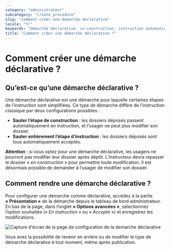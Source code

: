 ```yaml
---
category: "administrateur"
subcategory: "create_procedure"
slug: "comment-creer-une-demarche-declarative"
locale: "fr"
keywords: "démarche déclarative, co-construction, instruction automatique, configuration"
title: "Comment créer une démarche déclarative ?"
---
```


# Comment créer une démarche déclarative ?

## Qu’est-ce qu’une démarche déclarative ?

Une démarche déclarative est une démarche pour laquelle certaines étapes de l’instruction sont simplifiées. Ce type de démarche diffère de l’instruction classique par deux configurations possibles :

- **Sauter l’étape de construction** : les dossiers déposés passent automatiquement en instruction, et l’usager ne peut plus modifier son dossier.
- **Sauter entièrement l’étape d’instruction** : les dossiers déposés sont tous automatiquement acceptés.

**Attention** : si vous optez pour une démarche déclarative, les usagers ne pourront pas modifier leur dossier après dépôt. L’instructeur devra repasser le dossier *« en construction »* pour permettre toute modification. Il est désormais possible de demander à l’usager de modifier son dossier.

## Comment rendre une démarche déclarative ?

Pour configurer une démarche comme déclarative, accédez à la partie **« Présentation »** de la démarche depuis le tableau de bord administrateur. En bas de la page, dans l’onglet **« Options avancées »**, sélectionnez l’option souhaitée (*« En instruction »* ou *« Accepté »*) et enregistrez les modifications.

![Capture d'écran de la page de configuration de la demarche déclarative](faq/administrateur-create-declarative.png)

Vous avez la possibilité de revenir en arrière ou de modifier le type de démarche déclarative à tout moment, même après publication.
